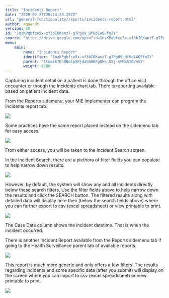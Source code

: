 ```yaml
---
title: "Incidents Report"
date: "2020-02-27T20:14:28.257Z"
url: "general-functionality/reports/incidents-report.html"
author: aquandt
version: 20
id: "1nzKPqbfce5x-xf3bIOKanzT-g7PgU9_Hf6d1AQFfmZY"
source: "https://drive.google.com/open?id=1nzKPqbfce5x-xf3bIOKanzT-g7PgU9_Hf6d1AQFfmZY"
menu:
    main:
        name: "Incidents Report"
        identifier: "1nzKPqbfce5x-xf3bIOKanzT-g7PgU9_Hf6d1AQFfmZY"
        parent: "1tumzkTBh0NospSPjdaGGHBFgQH6_k5j-sFMaSI0VnSY"
        weight: 4200
---
```

Capturing incident detail on a patient is done through the office visit encounter or though the Incidents chart tab. There is reporting available based on patient incident data.

From the Reports sidemenu, your MIE Implementer can program the Incidents report tab.

![](incidents-report.images/image1.png)

Some practices have the same report placed instead on the sidemenu tab for easy access.

![](incidents-report.images/image2.png)

From either access, you will be taken to the Incident Search screen.

In the Incident Search, there are a plethora of filter fields you can populate to help narrow down results.

![](incidents-report.images/image3.png)

However, by default, the system will show any and all incidents directly below these search filters. Use the filter fields above to help narrow down the results and click the SEARCH button. The filtered results along with detailed data will display here then (below the search fields above) where you can further export to csv (excel spreadsheet) or view printable to print.

![](incidents-report.images/image4.png)

The Case Date column shows the incident datetime. That is when the incident occurred.

There is another Incident Report available from the Reports sidemenu tab if going to the Health Surveillance parent tab of available reports.

![](incidents-report.images/image5.png)

This report is much more generic and only offers a few filters. The results regarding incidents and some specific data (after you submit) will display on the screen where you can import to csv (excel spreadsheet) or view printable to print.

![](incidents-report.images/image6.png)

